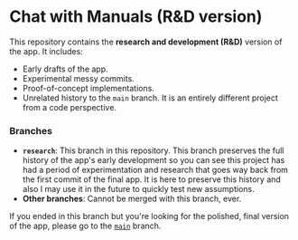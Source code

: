 # Chat with Manuals (R&D version)

This repository contains the **research and development (R&D)** version of the app. It includes:
- Early drafts of the app.
- Experimental messy commits.
- Proof-of-concept implementations.
- Unrelated history to the `main` branch. It is an entirely different project from a code perspective.

### Branches
- **`research`**: This branch in this repository. This branch preserves the full history of the app's early development so you can see this project has had a period of experimentation and research that goes way back from the first commit of the final app. It is here to preserve this history and also I may use it in the future to quickly test new assumptions.
- **Other branches**: Cannot be merged with this branch, ever.

If you ended in this branch but you're looking for the polished, final version of the app, please go to the [`main`](https://github.com/irian-codes/chat-with-manuals/tree/main) branch.
